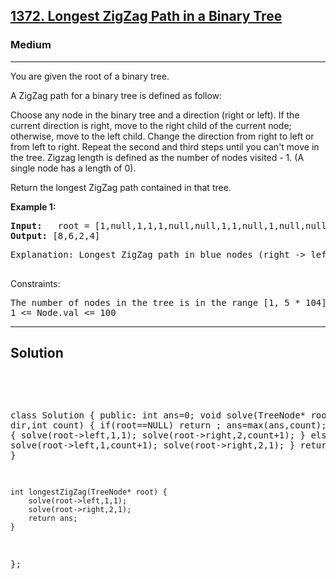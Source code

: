 
<h2><a href="https://leetcode.com/problems/longest-zigzag-path-in-a-binary-tree/">1372. Longest ZigZag Path in a Binary Tree</a></h2>
<h3>Medium</h3>
<hr>
<div><p>
You are given the root of a binary tree.

A ZigZag path for a binary tree is defined as follow:

Choose any node in the binary tree and a direction (right or left).
If the current direction is right, move to the right child of the current node; otherwise, move to the left child.
Change the direction from right to left or from left to right.
Repeat the second and third steps until you can't move in the tree.
Zigzag length is defined as the number of nodes visited - 1. (A single node has a length of 0).

Return the longest ZigZag path contained in that tree.
</p>


<p><strong>Example 1:</strong></p>
<pre><strong>Input:</strong>   root = [1,null,1,1,1,null,null,1,1,null,1,null,null,null,1,null,1]
<strong>Output:</strong> [8,6,2,4]
</pre>
<pre>
Explanation: Longest ZigZag path in blue nodes (right -> left -> right).
  </pre>


Constraints:
<pre>
The number of nodes in the tree is in the range [1, 5 * 104].
1 <= Node.val <= 100
</pre>
<hr>
 <h2><strong><b>Solution</b></strong></h2>
 <br>
 <pre>
 
class Solution {
public:
    int ans=0;
    void solve(TreeNode* root, int dir,int count)
    {
        if(root==NULL) return ;
        ans=max(ans,count);
        if(dir==1) 
        {
            solve(root->left,1,1);
            solve(root->right,2,count+1);
        }
        else 
        {
          solve(root->left,1,count+1);
          solve(root->right,2,1);
        } 
        return ;
    }
    
    int longestZigZag(TreeNode* root) {
        solve(root->left,1,1);
        solve(root->right,2,1);
        return ans;
    }
};
 </pre>

